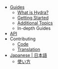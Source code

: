 * [Guides](/)
  * [What is Hydra?](/01_what_is_hydra)
  * [Getting Started](/02_getting_started)
  * [Additional Topics](/03_additional_topics)
  * In-depth Guides
* [API](https://hydra.ojack.xyz/api/)
* Contributing
  * [Code](/contributing_code)
  * [Translation](/contributing_translation)
* [Japanese | 日本語](/ja/README.md)
  * [使い方](/ja/getting_started.md)